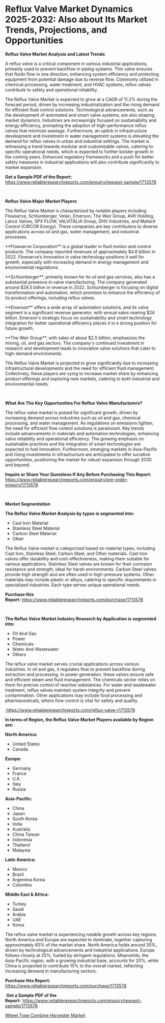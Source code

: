 <p><h1>Reflux Valve Market Dynamics 2025-2032: Also about Its Market Trends, Projections, and Opportunities</h1></p><p><strong>Reflux Valve Market Analysis and Latest Trends</strong></p>
<p><p>A reflux valve is a critical component in various industrial applications, primarily used to prevent backflow in piping systems. This valve ensures that fluids flow in one direction, enhancing system efficiency and protecting equipment from potential damage due to reverse flow. Commonly utilized in chemical processing, water treatment, and HVAC systems, reflux valves contribute to safety and operational reliability.</p><p>The Reflux Valve Market is expected to grow at a CAGR of 11.2% during the forecast period, driven by increasing industrialization and the rising demand for efficient fluid control solutions. Technological advancements, such as the development of automated and smart valve systems, are also shaping market dynamics. Industries are increasingly focused on sustainability and energy efficiency, prompting the adoption of high-performance reflux valves that minimize wastage. Furthermore, an uptick in infrastructure development and investment in water management systems is elevating the demand for reflux valves in urban and industrial settings. The market is witnessing a trend towards modular and customizable valves, catering to specific operational needs, which is expected to further bolster growth in the coming years. Enhanced regulatory frameworks and a push for better safety measures in industrial applications will also contribute significantly to market expansion.</p></p>
<p><strong>Get a Sample PDF of the Report:&nbsp;</strong> <a href="https://www.reliableresearchreports.com/enquiry/request-sample/1713578?utm_campaign=2797&utm_medium=2&utm_source=Github&utm_content=ia&utm_term=08042025&utm_id=reflux-valve">https://www.reliableresearchreports.com/enquiry/request-sample/1713578</a></p>
<p>&nbsp;</p>
<p><strong>Reflux Valve Major Market Players</strong></p>
<p><p>The Reflux Valve Market is characterized by notable players including Flowserve, Schlumberger, Velan, Emerson, The Weir Group, AVK Holding, Lance Valves, SPX FLOW, VALVITALIA Group, DHV Industries, and Mallard Control (CIRCOR Energy). These companies are key contributors to diverse applications across oil and gas, water management, and industrial processes.</p><p>**Flowserve Corporation** is a global leader in fluid motion and control products. The company reported revenues of approximately $4.6 billion in 2022. Flowserve’s innovation in valve technology positions it well for growth, especially with increasing demand in energy management and environmental regulations.</p><p>**Schlumberger**, primarily known for its oil and gas services, also has a substantial presence in valve manufacturing. The company generated around $28.5 billion in revenue in 2022. Schlumberger is focusing on digital transformation and automation, which promises to enhance the efficiency of its product offerings, including reflux valves.</p><p>**Emerson** offers a wide array of automation solutions, and its valve segment is a significant revenue generator, with annual sales nearing $24 billion. Emerson's strategic focus on sustainability and smart technology integration for better operational efficiency places it in a strong position for future growth.</p><p>**The Weir Group**, with sales of about $2.5 billion, emphasizes the mining, oil, and gas sectors. The company's continued investment in research and development leads to innovative valve solutions that cater to high-demand environments.</p><p>The Reflux Valve Market is projected to grow significantly due to increasing infrastructural developments and the need for efficient fluid management. Collectively, these players are vying to increase market share by enhancing product offerings and exploring new markets, catering to both industrial and environmental needs.</p></p>
<p>&nbsp;</p>
<p><strong>What Are The Key Opportunities For Reflux Valve Manufacturers?</strong></p>
<p><p>The reflux valve market is poised for significant growth, driven by increasing demand across industries such as oil and gas, chemical processing, and water management. As regulations on emissions tighten, the need for efficient flow control solutions is paramount. Key trends include advancements in materials and automation technologies, enhancing valve reliability and operational efficiency. The growing emphasis on sustainable practices and the integration of smart technologies are expected to fuel innovation. Furthermore, emerging markets in Asia-Pacific and rising investments in infrastructure are anticipated to offer lucrative opportunities, positioning the market for robust expansion through 2030 and beyond.</p></p>
<p><strong>Inquire or Share Your Questions If Any Before Purchasing This Report:</strong> <a href="https://www.reliableresearchreports.com/enquiry/pre-order-enquiry/1713578?utm_campaign=2797&utm_medium=2&utm_source=Github&utm_content=ia&utm_term=08042025&utm_id=reflux-valve">https://www.reliableresearchreports.com/enquiry/pre-order-enquiry/1713578</a></p>
<p>&nbsp;</p>
<p><strong>Market Segmentation</strong></p>
<p><strong>The Reflux Valve Market Analysis by types is segmented into:</strong></p>
<p><ul><li>Cast Iron Material</li><li>Stainless Steel Material</li><li>Carbon Steel Material</li><li>Other</li></ul></p>
<p><p>The Reflux Valve market is categorized based on material types, including Cast Iron, Stainless Steel, Carbon Steel, and Other materials. Cast Iron valves offer durability and cost-effectiveness, making them suitable for various applications. Stainless Steel valves are known for their corrosion resistance and strength, ideal for harsh environments. Carbon Steel valves provide high strength and are often used in high-pressure systems. Other materials may include plastic or alloys, catering to specific requirements in specialized industries. Each type serves unique operational needs.</p></p>
<p><strong>Purchase this Report:&nbsp;</strong><a href="https://www.reliableresearchreports.com/purchase/1713578?utm_campaign=2797&utm_medium=2&utm_source=Github&utm_content=ia&utm_term=08042025&utm_id=reflux-valve">https://www.reliableresearchreports.com/purchase/1713578</a></p>
<p>&nbsp;</p>
<p><strong>The Reflux Valve Market Industry Research by Application is segmented into:</strong></p>
<p><ul><li>Oil And Gas</li><li>Power</li><li>Chemicals</li><li>Water And Wastewater</li><li>Others</li></ul></p>
<p><p>The reflux valve market serves crucial applications across various industries. In oil and gas, it regulates flow to prevent backflow during extraction and processing. In power generation, these valves ensure safe and efficient steam and fluid management. The chemicals sector relies on them for precise control of reactive substances. For water and wastewater treatment, reflux valves maintain system integrity and prevent contamination. Other applications may include food processing and pharmaceuticals, where flow control is vital for safety and quality.</p></p>
<p><a href="https://www.reliableresearchreports.com/reflux-valve-r1713578?utm_campaign=2797&utm_medium=2&utm_source=Github&utm_content=ia&utm_term=08042025&utm_id=reflux-valve">&nbsp;https://www.reliableresearchreports.com/reflux-valve-r1713578</a></p>
<p><strong>In terms of Region, the Reflux Valve Market Players available by Region are:</strong></p>
<p>
    <p> <strong> North America: </strong>
        <ul>
            <li>United States</li>
            <li>Canada</li>
        </ul>
        </p> 
    <p> <strong> Europe: </strong>
        <ul>
            <li>Germany</li>
            <li>France</li>
            <li>U.K.</li>
            <li>Italy</li>
            <li>Russia</li>
        </ul>
        </p> 
    <p> <strong> Asia-Pacific: </strong>
        <ul>
            <li>China</li>
            <li>Japan</li>
            <li>South Korea</li>
            <li>India</li>
            <li>Australia</li>
            <li>China Taiwan</li>
            <li>Indonesia</li>
            <li>Thailand</li>
            <li>Malaysia</li>
        </ul>
        </p> 
    <p> <strong> Latin America: </strong>
        <ul>
            <li>Mexico</li>
            <li>Brazil</li>
            <li>Argentina Korea</li>
            <li>Colombia</li>
        </ul>
        </p> 
    <p> <strong> Middle East & Africa: </strong>
        <ul>
            <li>Turkey</li>
            <li>Saudi</li>
            <li>Arabia</li>
            <li>UAE</li>
            <li>Korea</li>
        </ul>
    </p>
    </p>
<p><p>The reflux valve market is experiencing notable growth across key regions. North America and Europe are expected to dominate, together capturing approximately 60% of the market share. North America holds around 35%, driven by technological advancements and industrial applications. Europe follows closely at 25%, fueled by stringent regulations. Meanwhile, the Asia-Pacific region, with a growing industrial base, accounts for 20%, while China is projected to contribute 15% to the overall market, reflecting increasing demand in manufacturing sectors.</p></p>
<p><strong>Purchase this Report: </strong><a href="https://www.reliableresearchreports.com/purchase/1713578?utm_campaign=2797&utm_medium=2&utm_source=Github&utm_content=ia&utm_term=08042025&utm_id=reflux-valve">https://www.reliableresearchreports.com/purchase/1713578</a></p>
<p>&nbsp;<strong>Get a Sample PDF of the Report:&nbsp;&nbsp;</strong><a href="https://www.reliableresearchreports.com/enquiry/request-sample/1713578?utm_campaign=2797&utm_medium=2&utm_source=Github&utm_content=ia&utm_term=08042025&utm_id=reflux-valve">https://www.reliableresearchreports.com/enquiry/request-sample/1713578</a></p>
<p><strong></strong></p>
<p><p><a href="https://github.com/bholdsfofie/Market-Research-Report-List-1/blob/main/wheel-type-combine-harvester-market.md?utm_campaign=2797&utm_medium=2&utm_source=Github&utm_content=ia&utm_term=08042025&utm_id=reflux-valve">Wheel Type Combine Harvester Market</a></p></p>